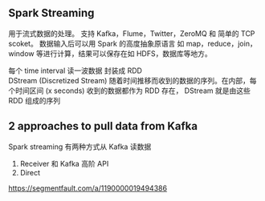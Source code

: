 ## Spark Streaming
用于流式数据的处理。 支持 Kafka，Flume，Twitter，ZeroMQ 和 简单的 TCP scoket。 数据输入后可以用 Spark 的高度抽象原语言 如 map，reduce，join，window 等进行计算，结果可以保存在如 HDFS，数据库等地方。

每个 time interval 读一波数据 封装成 RDD\
DStream (Discretized Stream)
随着时间推移而收到的数据的序列。在内部，每个时间区间 (x seconds) 收到的数据都作为 RDD 存在， DStream 就是由这些 RDD 组成的序列

## 2 approaches to pull data from Kafka
Spark streaming 有两种方式从 Kafka 读数据
1. Receiver 和 Kafka 高阶 API
2. Direct 

https://segmentfault.com/a/1190000019494386